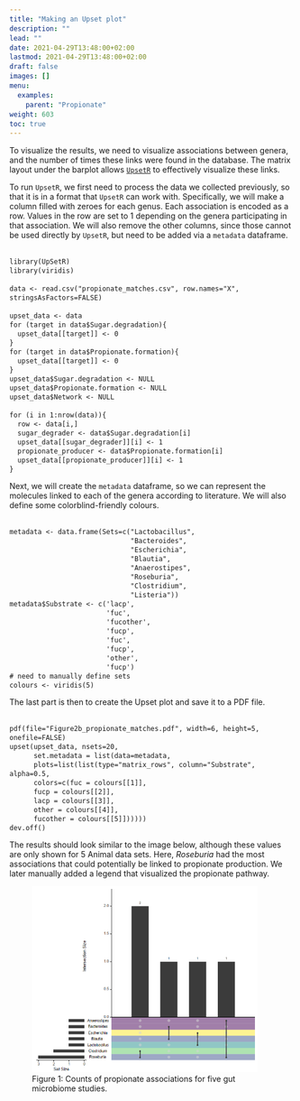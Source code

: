 ```yaml
---
title: "Making an Upset plot"
description: ""
lead: ""
date: 2021-04-29T13:48:00+02:00
lastmod: 2021-04-29T13:48:00+02:00
draft: false
images: []
menu: 
  examples:
    parent: "Propionate"
weight: 603
toc: true
---
```


To visualize the results, we need to visualize associations between genera, and the number of times these links were found in the database. The matrix layout under the barplot allows <a href="http://gehlenborglab.org/research/projects/upsetr/"><code>UpsetR</code></a> to effectively visualize these links. 

To run <code>UpsetR</code>, we first need to process the data we collected previously, so that it is in a format that <code>UpsetR</code> can work with. Specifically, we will make a column filled with zeroes for each genus. Each association is encoded as a row. Values in the row are set to 1 depending on the genera participating in that association. We will also remove the other columns, since those cannot be used directly by <code>UpsetR</code>, but need to be added via a <code>metadata</code> dataframe. 

<pre><code>
library(UpSetR)
library(viridis)

data <- read.csv("propionate_matches.csv", row.names="X", stringsAsFactors=FALSE)

upset_data <- data
for (target in data$Sugar.degradation){
  upset_data[[target]] <- 0
}
for (target in data$Propionate.formation){
  upset_data[[target]] <- 0
}
upset_data$Sugar.degradation <- NULL
upset_data$Propionate.formation <- NULL
upset_data$Network <- NULL

for (i in 1:nrow(data)){
  row <- data[i,]
  sugar_degrader <- data$Sugar.degradation[i]
  upset_data[[sugar_degrader]][i] <- 1
  propionate_producer <- data$Propionate.formation[i]
  upset_data[[propionate_producer]][i] <- 1
}
</pre></code>

Next, we will create the <code>metadata</code> dataframe, so we can represent the molecules linked to each of the genera according to literature. We will also define some colorblind-friendly colours.  
<pre><code>
metadata <- data.frame(Sets=c("Lactobacillus",
                              "Bacteroides",
                              "Escherichia",
                              "Blautia",
                              "Anaerostipes",
                              "Roseburia",
                              "Clostridium",
                              "Listeria"))
metadata$Substrate <- c('lacp',
                        'fuc',
                        'fucother',
                        'fucp',
                        'fuc',
                        'fucp',
                        'other',
                        'fucp')
# need to manually define sets
colours <- viridis(5)
</pre></code>

The last part is then to create the Upset plot and save it to a PDF file. 

<pre><code>
pdf(file="Figure2b_propionate_matches.pdf", width=6, height=5, onefile=FALSE) 
upset(upset_data, nsets=20, 
      set.metadata = list(data=metadata, 
      plots=list(list(type="matrix_rows", column="Substrate", alpha=0.5,
      colors=c(fuc = colours[[1]], 
      fucp = colours[[2]],
      lacp = colours[[3]],
      other = colours[[4]],
      fucother = colours[[5]])))))
dev.off()
</pre></code>

The results should look similar to the image below, although these values are only shown for 5 Animal data sets. Here, <i>Roseburia</i> had the most associations that could potentially be linked to propionate production. We later manually added a legend that visualized the propionate pathway. 

<figure>
  <img src="/images/propionate.png" alt="An Upset plot showing counts of propionate associations for five gut microbiome studies." width="400"> 
  <figcaption>Figure 1: Counts of propionate associations for five gut microbiome studies.</figcaption>
</figure>

